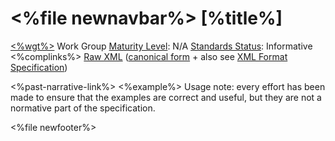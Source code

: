 &lt;%file newnavbar%&gt;
\[%title%\]
===========

[&lt;%wgt%&gt;](%3C%wg%%3E) Work Group
[Maturity Level](versions.html#maturity): N/A
[Standards Status](versions.html#std-process): Informative
&lt;%complinks%&gt;
[Raw XML](%3C%prettyname%%3E) ([canonical form](%3C%canonicalname%%3E) + also see [XML Format Specification](xml.html))

&lt;%past-narrative-link%&gt; &lt;%example%&gt;
Usage note: every effort has been made to ensure that the examples are correct and useful, but they are not a normative part of the specification.

&lt;%file newfooter%&gt;

